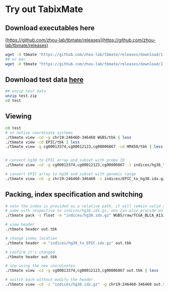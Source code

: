 # Try out TabixMate
## Download executables here
[https://github.com/zhou-lab/tbmate/releases](https://github.com/zhou-lab/tbmate/releases)

```sh
wget -O tbmate "https://github.com/zhou-lab/tbmate/releases/download/1.1.20200904/tbmate_linux_amd64"
## or mac
wget -O tbmate "https://github.com/zhou-lab/tbmate/releases/download/1.1.20200904/tbmate_darwin_amd64"
```

## Download test data [here](https://www.dropbox.com/s/traeqvfqf3qtat4/test.zip?dl=1)

```sh
## unzip test data
unzip test.zip
cd test
```


## Viewing

```sh
cd test
# on native coordinate systems
./tbmate view -cd -g chr19:246460-346460 WGBS/tbk | less
./tbmate view -cd EPIC/tbk | less
./tbmate view -g cg00013374,cg00012123,cg00006867 -cd HM450/tbk | less


# convert hg38 to EPIC array and subset with probe ID
./tbmate view -cd -g cg00013374,cg00012123,cg00006867 -i indices/hg38_to_EPIC.idx.gz WGBS/tbk | less

# convert EPIC array to hg38 and subset with genomic range
./tbmate view -cd -g chr19:246460-346460 -i indices/EPIC_to_hg38.idx.gz WGBS/tbk | less

```

## Packing, index specification and switching

```sh
# note the index is provided as a relative path, it will remain valid as long as out.tbk is kept relatively
# same with respective to indices/hg38.idx.gz, one can also provide an absolute path
./tbmate pack -s float -m "indices/hg38.idx.gz" WGBS/raw/TCGA_BLCA_A13J_cpg.gz tmp.tbk

# view header
./tbmate header out.tbk

# change index location
./tbmate header -m "indices/hg38_to_EPIC.idx.gz" out.tbk

# confirm it's changed
./tbmate header out.tbk

# now using the new coordinates
./tbmate view -cd -g cg00013374,cg00012123,cg00006867 out.tbk | less

# switch back without modify the header
./tbmate view -cd -i "indices/hg38.idx.gz" -g chr19:246460-346460 out.tbk | less

```
